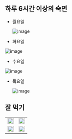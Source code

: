 ## 하루 6시간 이상의 숙면
- 월요일
  
  ![image](https://github.com/user-attachments/assets/8d644ae4-a119-4585-96c0-417672ee4035)

- 화요일
  
![image](https://github.com/user-attachments/assets/53abad1d-717e-4dc9-8279-d2014a0db666)

- 수요일
  
![image](https://github.com/user-attachments/assets/712c71e8-ffe5-4214-bb97-b516f93a99db)


- 목요일

  ![image](https://github.com/user-attachments/assets/92c2cd40-5888-481b-a1bd-c779b80e0340)

## 잘 먹기
<table>
  <tr>
    <td><img src="https://github.com/user-attachments/assets/9da7397a-435d-430f-84d6-be1a2e0d74db" width="100%"></td>
    <td><img src="https://github.com/user-attachments/assets/884dcf10-66a5-4db9-b5cc-06abb48bb94d" width="100%"></td>
  </tr>
  <tr>
    <td><img src="https://github.com/user-attachments/assets/13738a5d-c05b-4926-a3f8-f9d77a1ff6fc" width="100%"></td>
    <td><img src="https://github.com/user-attachments/assets/2c3fe6fe-9ec1-4e00-a797-5784d2e513d7" width="100%"></td>
  </tr>
</table>


